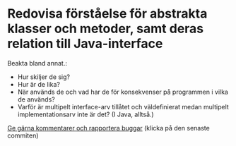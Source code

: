 # Redovisa förståelse för abstrakta klasser och metoder, samt deras relation till Java-interface

Beakta bland annat.:

* Hur skiljer de sig?
* Hur är de lika?
* När används de och vad har de för konsekvenser på programmen i vilka de används?
* Varför är multipelt interface-arv tillåtet och väldefinierat medan multipelt implementationsarv inte är det? (I Java, alltså.)

[Ge gärna kommentarer och rapportera buggar](https://github.com/IOOPM-UU/achievements/commits/master/H21.md) (klicka på den senaste commiten)
